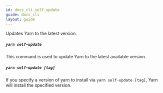 ```yaml
---
id: docs_cli_self_update
guide: docs_cli
layout: guide
---
```


<p class="lead">Updates Yarn to the latest version.</p>

##### `yarn self-update` <a class="toc" id="toc-yarn-self-update" href="#toc-yarn-self-update"></a>

This command is used to update Yarn to the latest available version.

##### `yarn self-update [tag]` <a class="toc" id="toc-yarn-self-update-tag" href="#toc-yarn-self-update-tag"></a>

If you specify a version of yarn to install via `yarn self-update [tag]`, Yarn will install the specified version.
